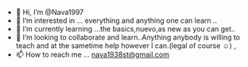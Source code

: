 - 👋 Hi, I’m @Nava1997
- 👀 I’m interested in ... everything and anything one can learn ..
- 🌱 I’m currently learning ...the basics,nuevo,as new as you can get..
- 💞️ I’m looking to collaborate and learn..Anything anybody is willing to teach and at the sametime help however I can.(legal of course ☺️) ,
- 📫 How to reach me ... nava1938st@gmail.com

<!---
Nava1997/Nava1997 is a ✨ special ✨ repository because its `README.md` (this file) appears on your GitHub profile.
You can click the Preview link to take a look at your changes.
--->
